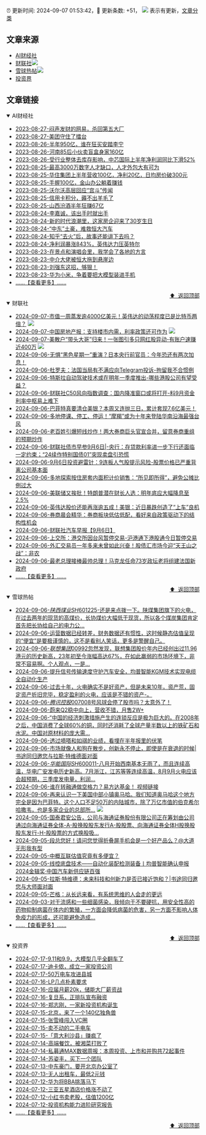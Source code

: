 ##

:alarm_clock: 更新时间: 2024-09-07 01:53:42，:rocket: 更新条数: +51， ![](/assets/dot.png) 表示有更新，[文章分类](/TAGS.md)

## 文章来源

- [AI财经社](#ai财经社)  
- [财联社](#财联社)![](/assets/dot.png)   
- [雪球热帖](#雪球热帖)![](/assets/dot.png)   
- [投资界](#投资界)  

## 文章链接

<details open>
<summary id="ai财经社">
 AI财经社
</summary>


- [2023-08-27-闷声发财的网易，杀回第五大厂](https://www.aicaijing.com.cn/article/18610)  
- [2023-08-27-美团守住了擂台](https://www.aicaijing.com.cn/article/18611)  
- [2023-08-26-半年950亿，谁在狂买安踏李宁](https://www.aicaijing.com.cn/article/18607)  
- [2023-08-26-河南85后小伙卖盲盒身家160亿](https://www.aicaijing.com.cn/article/18608)  
- [2023-08-26-受行业整体去库存影响，中芯国际上半年净利润同比下滑52%](https://www.aicaijing.com.cn/article/18609)  
- [2023-08-25-最高3000万数字人才缺口，人才外包大有可为](https://www.aicaijing.com.cn/article/18601)  
- [2023-08-25-华住集团上半年营收100亿，净利20亿，日均房价破300元](https://www.aicaijing.com.cn/article/18602)  
- [2023-08-25-手握100亿，金山办公躺着赚钱](https://www.aicaijing.com.cn/article/18603)  
- [2023-08-25-沃尔沃高层回应“宫斗”传闻](https://www.aicaijing.com.cn/article/18604)  
- [2023-08-25-信用卡积分，薅不出羊毛了](https://www.aicaijing.com.cn/article/18605)  
- [2023-08-25-山西汾酒半年狂赚67亿](https://www.aicaijing.com.cn/article/18606)  
- [2023-08-24-李嘉诚，该出手时就出手](https://www.aicaijing.com.cn/article/18596)  
- [2023-08-24-新的时代浪潮里，这家房企迎来了30岁生日](https://www.aicaijing.com.cn/article/18597)  
- [2023-08-24-“中东”土豪，难救恒大汽车](https://www.aicaijing.com.cn/article/18598)  
- [2023-08-24-知乎“去火”后，故事还能讲下去吗？](https://www.aicaijing.com.cn/article/18599)  
- [2023-08-24-净利润暴涨843%，英伟达力压英特尔](https://www.aicaijing.com.cn/article/18600)  
- [2023-08-23-在景点和演唱会里，我学会了各地的方言](https://www.aicaijing.com.cn/article/18591)  
- [2023-08-23-中介大佬被恒大拖到悬崖边](https://www.aicaijing.com.cn/article/18592)  
- [2023-08-23-刘强东这招，够狠！](https://www.aicaijing.com.cn/article/18593)  
- [2023-08-23-华为小米，争着要把大模型装进手机](https://www.aicaijing.com.cn/article/18594)  
- [......【查看更多】......](/details/AI财经社.md)

<div align="right"><a href="#文章来源">⬆ &nbsp;返回顶部</a></div>
</details>

<details open>
<summary id="财联社">
 财联社
</summary>


- [2024-09-07-市值一周蒸发逾4000亿美元！英伟达的动荡程度已是比特币两倍？](https://www.cls.cn/detail/1792010) ![](/assets/new.png)  
- [2024-09-07-中国房地产报：支持楼市内需，利率政策还可作为](https://www.cls.cn/detail/1792014) ![](/assets/new.png)  
- [2024-09-07-美散户“带头大哥”归来！一张图引多只网红股异动-有账户速赚近400万](https://www.cls.cn/detail/1792034) ![](/assets/new.png)  
- [2024-09-06-无惧“黑色星期一”重演？日本央行前官员：今年恐还有两次加息！](https://www.cls.cn/detail/1790931)  
- [2024-09-06-杜罗夫：法国当局有不满应向Telegram投诉-拘留我不合惯例](https://www.cls.cn/detail/1790869)  
- [2024-09-06-特斯拉自动驾驶技术或在明年一季度推出-哪些港股公司有望受益？](https://www.cls.cn/detail/1790833)  
- [2024-09-06-财联社C50风向指数调查：国内降准窗口或将打开-料9月资金利率中枢易上难下](https://www.cls.cn/detail/1790863)  
- [2024-09-06-巴菲特真要清仓美银？本周又连抛三日，累计套现7.6亿美元！](https://www.cls.cn/detail/1790846)  
- [2024-09-06-多地停课、停工、停运！“摩羯”或为十年来登陆华南沿海最强台风](https://www.cls.cn/detail/1790844)  
- [2024-09-06-老百姓引爆短线炒作！两大券商巨头官宣合并，留意券商重组的预期炒作](https://www.cls.cn/detail/1790827)  
- [2024-09-06-财联社债市早参9月6日|-央行：存贷款利率进一步下行还面临一定约束；“24续作特别国债01”突现卖盘引恐慌](https://www.cls.cn/detail/1790761)  
- [2024-09-06-9月6日投资避雷针：9连板人气股提示风险-股票价格已严重背离公司基本面](https://www.cls.cn/detail/1790734)  
- [2024-09-06-多地探索按住房套内面积计价销售：“所见即所得”，避免公摊比例过大](https://www.cls.cn/detail/1790736)  
- [2024-09-06-美联储又挨批！特朗普潜在财长人选：明年底应大幅降息至2.5%](https://www.cls.cn/detail/1790727)  
- [2024-09-06-英伟达股价还能再涨逾五成！美银：近日暴跌创造了“上车”良机](https://www.cls.cn/detail/1790759)  
- [2024-09-06-券商晨会精华：券商板块低估低配，看好来自政策驱动下的结构性机会](https://www.cls.cn/detail/1790746)  
- [2024-09-06-财联社汽车早报【9月6日】](https://www.cls.cn/detail/1790762)  
- [2024-09-06-上交所：港交所因台风暂停交易-沪港通下港股通今日暂停交易](https://www.cls.cn/detail/1790774)  
- [2024-09-06-外汇交易员一年多来未曾如此兴奋！股债汇市场今迎“天王山之战”：非农](https://www.cls.cn/detail/1790814)  
- [2024-09-06-最老总理接棒最帅总理！马克龙任命73岁政坛老将组建法国新政府](https://www.cls.cn/detail/1790847)  
- [......【查看更多】......](/details/财联社.md)

<div align="right"><a href="#文章来源">⬆ &nbsp;返回顶部</a></div>
</details>

<details open>
<summary id="雪球热帖">
 雪球热帖
</summary>


- [2024-09-06-$陕西煤业SH601225$-还是来点拨一下。陕煤集团旗下的火电，在过去两年的现货的高煤价，长协煤价大幅低于现货，所以各个煤炭集团肯定首先把长协给自己的电力公...](https://xueqiu.com/4111857140/303831447)  
- [2024-09-06-运营数据已经转差，财务数据还有惯性，这时候静态估值呈现的“便宜”是要极谨慎的，这不是看别人笑话，更多是警醒自己。](https://xueqiu.com/1965894836/303810908)  
- [2024-09-06-$联想集团00992$忽然发现，联想集团股价年内已经创出过11.96港元的历史新高，23年初至今涨幅高达67%，在如此羸弱的市场环境下，非常不容易啊。个人观点，一是...](https://xueqiu.com/6615553088/303774963)  
- [2024-09-06-提升信号传输速度守护汽车安全，均普智能KGM技术实现电缆全自动化生产](https://xueqiu.com/1659868687/303769297)  
- [2024-09-06-过去十年，火电确实不是好资产，但是未来10年，资产荒，固定资产折旧完毕，稳定盈利的火电，应该是不错的资产-。](https://xueqiu.com/8790885129/303771325)  
- [2024-09-06-$腾讯控股00700$8号风球会停了股市吗？太意外了！](https://xueqiu.com/1247347556/303766027)  
- [2024-09-06-蔚来Q2稳中向上，营收不错，月售2W+](https://xueqiu.com/1750631962/303761495)  
- [2024-09-06-“中国的经济刺激措施产生的连锁反应是极为巨大的。在2008年之后，中国消费了全球60%的铜，同时还消耗了全球产量半数以上的铁矿石和水泥。中国对原材料的庞大需...](https://xueqiu.com/9333565636/303753669)  
- [2024-09-06-透过嘀嗒和如祺的业绩，看埋在半年报里的伏笔](https://xueqiu.com/8151841495/303800760)  
- [2024-09-06-市场就像人和狗在散步，创新永不停止，即使是在衰退的时候|书途同归邀您与拉斯·特维德面对面](https://xueqiu.com/6323109995/303802590)  
- [2024-09-06-$华能国际SH600011$-八月开始西南基本无雨了，而且连续高温，华电广安发电历史新高。7月浙江，江苏等等连续高温，8月9月火电应该会超预期，三季度发电量，利润...](https://xueqiu.com/2241249492/303850397)  
- [2024-09-06-谁在转融通做空格力？易方达基金！&nbsp;视频链接](https://xueqiu.com/1566609429/303851103)  
- [2024-09-06-再来认识一下美国中部小镇奥马哈。我们知道奥马哈这个地方完全是因为巴菲特。这个人口不足50万的内陆城市，除了万亿市值的伯克希尔哈撒韦，也是多家企业的总部所...](https://xueqiu.com/8056783660/303834648) ![](/assets/new.png)  
- [2024-09-05-国泰君安公告，公司与海通证券股份有限公司正在筹划由公司通过向海通证券全体-A-股换股股东发行A-股股票、向海通证券全体H股换股股东发行-H-股股票的方式换股吸...](https://xueqiu.com/5124430882/303730869)  
- [2024-09-05-段总您好！请问您觉得折叠屏手机会是一个好产品么？@大道无形我有型](https://xueqiu.com/1179871709/303725331)  
- [2024-09-05-中概互联估值究竟有多便宜？](https://xueqiu.com/6336725408/303715054)  
- [2024-09-05-线控底盘技术——自动化装配检测装备丨均普智能确认申报2024金辑奖·中国汽车新供应链百强](https://xueqiu.com/1897851202/303675057)  
- [2024-09-05-拉斯·特维德：未来科技和创新力是否已接近饱和？|书途同归邀您与大师面对面](https://xueqiu.com/9069401260/303673859)  
- [2024-09-05-芒格：从长远来看，有系统思维的人会走的更远](https://xueqiu.com/2524803655/303681946)  
- [2024-09-03-对于流感和一些细菌感染，我倾向于不要硬抗，用安全性高的药物抑制病菌在体内的繁殖，一方面会降低病菌的危害，另一方面不影响人体免疫力的形成，还可能避免造成...](https://xueqiu.com/9220236682/303368438)  
- [......【查看更多】......](/details/雪球热帖.md)

<div align="right"><a href="#文章来源">⬆ &nbsp;返回顶部</a></div>
</details>

<details open>
<summary id="投资界">
 投资界
</summary>


- [2024-07-17-9.11和9.9，大模型几乎全翻车了](https://posts.careerengine.us/p/6697778c44726b29bffa3a09)  
- [2024-07-17-迪卡侬，成立一家投资公司](https://posts.careerengine.us/p/6697778c44726b29bffa3a01)  
- [2024-07-17-50万电车攻进县城](https://posts.careerengine.us/p/6697779c831e1d29eea44253)  
- [2024-07-16-LP几点朴素要求](https://posts.careerengine.us/p/669636a8720ed522248054dc)  
- [2024-07-16-应届月薪20k，储能大厂薪资战](https://posts.careerengine.us/p/669636a8720ed522248054d4)  
- [2024-07-16-复旦系，正排队宣布融资](https://posts.careerengine.us/p/66963699cb38e136a496986c)  
- [2024-07-16-郑志刚，一家新投资机构诞生](https://posts.careerengine.us/p/66963699cb38e136a4969874)  
- [2024-07-15-北京，来了一个140亿独角兽](https://posts.careerengine.us/p/6694db59a0c3ac562b61f9af)  
- [2024-07-15-张雪峰闯入VC圈](https://posts.careerengine.us/p/6694db59a0c3ac562b61f9b7)  
- [2024-07-15-卖不动的二手电车](https://posts.careerengine.us/p/6694db6836b2f1565d9b541a)  
- [2024-07-15-「意大利沙县」赚疯了](https://posts.careerengine.us/p/6694db6836b2f1565d9b5422)  
- [2024-07-14-高端餐饮，被湘菜打败了](https://posts.careerengine.us/p/6693862333c6e710d0bf9dc4)  
- [2024-07-14-私募通MAX数据周报：本周投资、上市和并购共72起事件](https://posts.careerengine.us/p/6693862333c6e710d0bf9dcc)  
- [2024-07-14-苏姿丰，买下一个团队](https://posts.careerengine.us/p/6693861481427510b2b9c123)  
- [2024-07-13-中东豪门，要开北京办公室了](https://posts.careerengine.us/p/66922794a876f80d113b51fe)  
- [2024-07-13-无人出租车，最低2元钱](https://posts.careerengine.us/p/669227b82202ae0dfac5d713)  
- [2024-07-12-华为将BBA挑落马下](https://posts.careerengine.us/p/6690a6c68082df14ead7eaac)  
- [2024-07-12-三亚五星酒店价格涨不动了](https://posts.careerengine.us/p/6690a6c68082df14ead7eaa4)  
- [2024-07-12-小红书卖老股，估值1200亿](https://posts.careerengine.us/p/6690a6b756b00014bcc00e8f)  
- [2024-07-12-投资机构能力进阶研究报告](https://posts.careerengine.us/p/6690a6b756b00014bcc00e87)  
- [......【查看更多】......](/details/投资界.md)

<div align="right"><a href="#文章来源">⬆ &nbsp;返回顶部</a></div>
</details>
